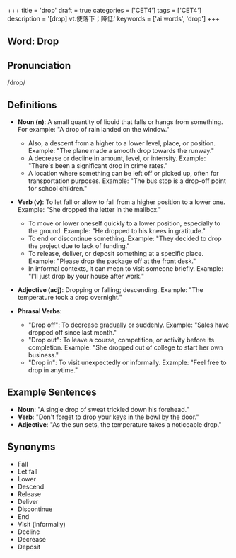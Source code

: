 +++
title = 'drop'
draft = true
categories = ['CET4']
tags = ['CET4']
description = '[drɔp] vt.使落下；降低'
keywords = ['ai words', 'drop']
+++

## Word: Drop

## Pronunciation
/drop/

## Definitions
- **Noun (n)**: A small quantity of liquid that falls or hangs from something. For example: "A drop of rain landed on the window."
  - Also, a descent from a higher to a lower level, place, or position. Example: "The plane made a smooth drop towards the runway."
  - A decrease or decline in amount, level, or intensity. Example: "There's been a significant drop in crime rates."
  - A location where something can be left off or picked up, often for transportation purposes. Example: "The bus stop is a drop-off point for school children."

- **Verb (v)**: To let fall or allow to fall from a higher position to a lower one. Example: "She dropped the letter in the mailbox."
  - To move or lower oneself quickly to a lower position, especially to the ground. Example: "He dropped to his knees in gratitude."
  - To end or discontinue something. Example: "They decided to drop the project due to lack of funding."
  - To release, deliver, or deposit something at a specific place. Example: "Please drop the package off at the front desk."
  - In informal contexts, it can mean to visit someone briefly. Example: "I'll just drop by your house after work."

- **Adjective (adj)**: Dropping or falling; descending. Example: "The temperature took a drop overnight."
  
- **Phrasal Verbs**:
  - "Drop off": To decrease gradually or suddenly. Example: "Sales have dropped off since last month."
  - "Drop out": To leave a course, competition, or activity before its completion. Example: "She dropped out of college to start her own business."
  - "Drop in": To visit unexpectedly or informally. Example: "Feel free to drop in anytime."

## Example Sentences
- **Noun**: "A single drop of sweat trickled down his forehead."
- **Verb**: "Don't forget to drop your keys in the bowl by the door."
- **Adjective**: "As the sun sets, the temperature takes a noticeable drop."

## Synonyms
- Fall
- Let fall
- Lower
- Descend
- Release
- Deliver
- Discontinue
- End
- Visit (informally) 
- Decline
- Decrease
- Deposit

